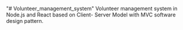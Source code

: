"# Volunteer_management_system" 
Volunteer management system in Node.js and React based on Client-
Server Model with MVC software design pattern.
